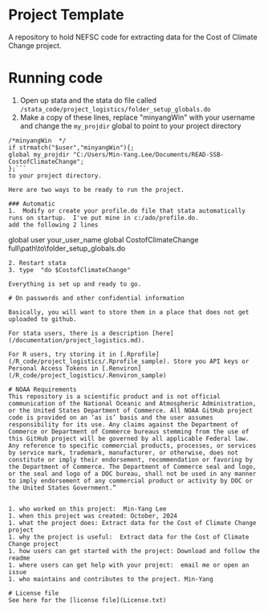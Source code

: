 # Project Template

A repository to hold NEFSC code for extracting data for the Cost of Climate Change project.  

# Running code

1. Open up stata and the stata do file called ``/stata_code/project_logistics/folder_setup_globals.do``
2. Make a copy of these lines, replace "minyangWin" with your username and change the ``my_projdir`` global to point to your project directory 

```
/*minyangWin  */
if strmatch("$user","minyangWin"){;
global my_projdir "C:/Users/Min-Yang.Lee/Documents/READ-SSB-CostofClimateChange";
};```
to your project directory. 

Here are two ways to be ready to run the project.

### Automatic
1.  Modify or create your profile.do file that stata automatically runs on startup.  I've put mine in c:/ado/profile.do.  
add the following 2 lines

```
global user your_user_name
global CostofClimateChange full\path\to\folder_setup_globals.do 
```
2. Restart stata
3. type  "do $CostofClimateChange"

Everything is set up and ready to go.

# On passwords and other confidential information

Basically, you will want to store them in a place that does not get uploaded to github. 

For stata users, there is a description [here](/documentation/project_logistics.md). 

For R users, try storing it in [.Rprofile](/R_code/project_logistics/.Rprofile_sample). Store you API keys or Personal Access Tokens in [.Renviron](/R_code/project_logistics/.Renviron_sample)

# NOAA Requirements
This repository is a scientific product and is not official communication of the National Oceanic and Atmospheric Administration, or the United States Department of Commerce. All NOAA GitHub project code is provided on an ‘as is’ basis and the user assumes responsibility for its use. Any claims against the Department of Commerce or Department of Commerce bureaus stemming from the use of this GitHub project will be governed by all applicable Federal law. Any reference to specific commercial products, processes, or services by service mark, trademark, manufacturer, or otherwise, does not constitute or imply their endorsement, recommendation or favoring by the Department of Commerce. The Department of Commerce seal and logo, or the seal and logo of a DOC bureau, shall not be used in any manner to imply endorsement of any commercial product or activity by DOC or the United States Government.”


1. who worked on this project:  Min-Yang Lee
1. when this project was created: October, 2024 
1. what the project does: Extract data for the Cost of Climate Change project 
1. why the project is useful:  Extract data for the Cost of Climate Change project 
1. how users can get started with the project: Download and follow the readme
1. where users can get help with your project:  email me or open an issue
1. who maintains and contributes to the project. Min-Yang

# License file
See here for the [license file](License.txt)
